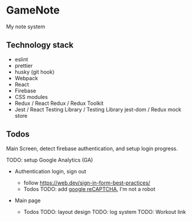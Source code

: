 # GameNote

My note system

## Technology stack

- eslint
- prettier
- husky (git hook)
- Webpack
- React
- Firebase
- CSS modules
- Redux / React Redux / Redux Toolkit
- Jest / React Testing Library / Testing Library jest-dom / Redux mock store

## Todos

Main Screen, detect firebase authentication, and setup login progress.

TODO: setup Google Analytics (GA)

- Authentication login, sign out

  - follow https://web.dev/sign-in-form-best-practices/
  - Todos
    TODO: add [google reCAPTCHA](https://support.google.com/recaptcha/?hl=en), I'm not a robot

- Main page
  - Todos
    TODO: layout design
    TODO: log system
    TODO: Workout link
